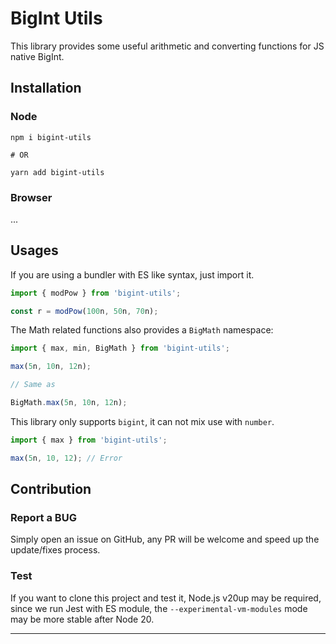 # BigInt Utils

This library provides some useful arithmetic and converting functions for JS native BigInt.

## Installation

### Node

```shell
npm i bigint-utils

# OR

yarn add bigint-utils
```

### Browser

...

## Usages

If you are using a bundler with ES like syntax, just import it.

```ts
import { modPow } from 'bigint-utils';

const r = modPow(100n, 50n, 70n);
```

The Math related functions also provides a `BigMath` namespace:

```ts
import { max, min, BigMath } from 'bigint-utils';

max(5n, 10n, 12n);

// Same as

BigMath.max(5n, 10n, 12n);
```

This library only supports `bigint`, it can not mix use with `number`.

```ts
import { max } from 'bigint-utils';

max(5n, 10, 12); // Error
```

## Contribution

### Report a BUG

Simply open an issue on GitHub, any PR will be welcome and speed up the update/fixes process.

### Test

If you want to clone this project and test it, Node.js v20up may be required, since we run Jest
with ES module, the `--experimental-vm-modules` mode may be more stable after Node 20.

-----


<!-- Functions -->
